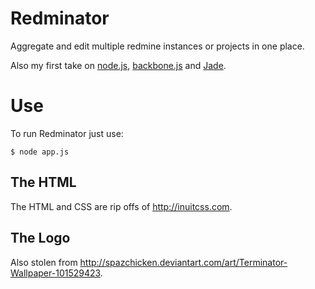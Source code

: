 Redminator
==========

Aggregate and edit multiple redmine instances or projects in one place.

Also my first take on [node.js](http://nodejs.org/), [backbone.js](http://documentcloud.github.com/backbone/) and [Jade](http://jade-lang.com/).

Use
========

To run Redminator just use:

    $ node app.js

The HTML
--------

The HTML and CSS are rip offs of http://inuitcss.com.

The Logo
--------

Also stolen from http://spazchicken.deviantart.com/art/Terminator-Wallpaper-101529423.